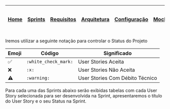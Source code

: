 |[Home](home)|[Sprints](sprints)|[Requisitos](requisitos)|[Arquitetura](arquitetura)|[Configuração](configuracao)|[Mockups](mockups)|[Banco de Dados](banco_dados)|[Instalação](instalacao)|[Gerência de Projeto](Gerenciamento do Projeto)|[Horários Disponiveis](horarios)|
|---|---|---|---|---|---|---|---|---|---|

Iremos utilizar a seguinte notação para controlar o Status do Projeto

|Emoji|Código|Significado
|---|---|---|
:white_check_mark:|`:white_check_mark:`| User Stories Aceita
:x:|`:x:`| User Stories Não Aceita
:warning:|`:warning:`| User Stories Com Débito Técnico

Para cada uma das Sprints abaixo serão exibidas tabelas com cada User Story selecionada para ser desenvolvida na Sprint, apresentaremos o título do User Story e o seu Status na Sprint.
